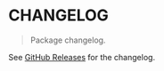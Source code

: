 # CHANGELOG

> Package changelog.

See [GitHub Releases](https://github.com/stdlib-js/assert-has-property/releases) for the changelog.